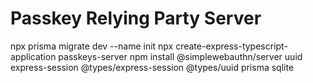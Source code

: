 # Passkey Relying Party Server

npx prisma migrate dev --name init
npx create-express-typescript-application passkeys-server
npm install @simplewebauthn/server uuid express-session @types/express-session @types/uuid prisma sqlite
